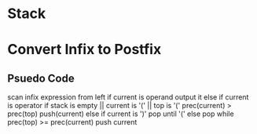 # Stack ######################################################
# Convert Infix to Postfix ###################################
## Psuedo Code
scan infix expression from left
if current is operand
  output it
else if current is operator
  if stack is empty || current is '(' || top is '(' prec(current) > prec(top)
    push(current)
  else if current is ')'
    pop until '('
  else 
    pop while prec(top) >= prec(current)
    push current


